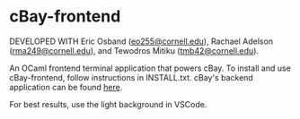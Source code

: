 # cBay-frontend

DEVELOPED WITH Eric Osband (eo255@cornell.edu), Rachael Adelson (rma249@cornell.edu), 
and Tewodros Mitiku (tmb42@cornell.edu).

An OCaml frontend terminal application that powers cBay.
To install and use cBay-frontend, follow instructions in INSTALL.txt. cBay's
backend application can be found 
[here](https://github.coecis.cornell.edu/tbm42/cBay-backend).

For best results, use the light background in VSCode. 
